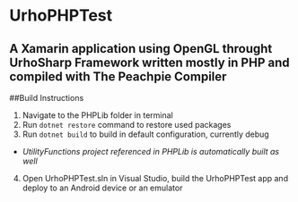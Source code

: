 # UrhoPHPTest

## A Xamarin application using OpenGL throught UrhoSharp Framework written mostly in PHP and compiled with The Peachpie Compiler

##Build Instructions

1. Navigate to the PHPLib folder in terminal
2. Run `dotnet restore` command to restore used packages
3. Run `dotnet build` to build in default configuration, currently debug
  - *UtilityFunctions project referenced in PHPLib is automatically built as well*
4. Open UrhoPHPTest.sln in Visual Studio, build the UrhoPHPTest app and deploy to an Android device or an emulator
